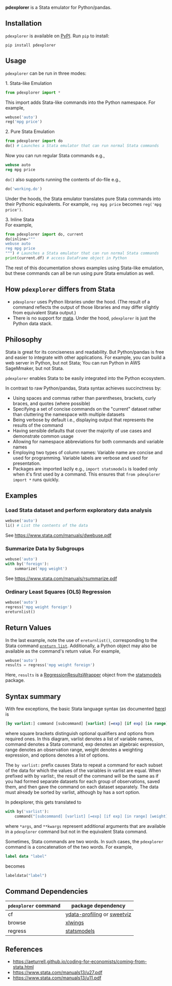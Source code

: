 <!-- > "...succinctness is power... we take the trouble to develop high-level languages...
> so that we can say (and more importantly, think) in 10 lines of a high-level language what would require 1000 lines of machine language... -[Paul Graham, Succinctness is Power](http://www.paulgraham.com/power.html) -->

**pdexplorer** is a Stata emulator for Python/pandas.

## Installation

`pdexplorer` is available on [PyPI](https://pypi.org/project/pdexplorer/). Run `pip` to install:

```
pip install pdexplorer
```

## Usage

`pdexplorer` can be run in three modes:

1\. Stata-like Emulation

```python
from pdexplorer import *
```

This import adds Stata-like commands into the Python namespace. For example,

```python
webuse('auto')
reg('mpg price')
```

2\. Pure Stata Emulation

```python
from pdexplorer import do
do() # Launches a Stata emulator that can run normal Stata commands
```

Now you can run regular Stata commands e.g.,

```stata
webuse auto
reg mpg price
```

`do()` also supports running the contents of do-file e.g.,

```python
do('working.do')
```

Under the hoods, the Stata emulator translates pure Stata commands into their Pythonic equivalents.
For example, `reg mpg price` becomes `reg('mpg price')`.

3\. Inline Stata  
For example,

```python
from pdexplorer import do, current
do(inline="""
webuse auto
reg mpg price
""") # Launches a Stata emulator that can run normal Stata commands
print(current.df) # access DataFrame object in Python
```

The rest of this documentation shows examples using Stata-like emulation, but these commands can all be run using pure Stata emulation as well.

## How `pdexplorer` differs from Stata

<!-- - Commands are implemented as Python functions and hence require at least one set of parentheses -->

- `pdexplorer` uses Python libraries under the hood. (The result of a command reflects the output of those libraries and may differ slightly from equivalent Stata output.)
- There is no support for [mata](https://www.stata.com/features/overview/introduction-to-mata/). Under the hood,
  `pdexplorer` is just the Python data stack.

<!-- - The API for producing charts is based on [Altair](https://altair-viz.github.io/), not Stata.
- `pdexplorer` adds commands for machine learning (using sklearn, PyTorch, and huggingface) -->

## Philosophy

Stata is great for its conciseness and readability. But Python/pandas is free and easier to integrate with other applications. For example, you can build a web server in Python, but not Stata; You can run Python in AWS SageMmaker, but not Stata.

`pdexplorer` enables Stata to be easily integrated into the Python ecosystem.

<!-- Additionally, even for devout Stata users, there is utility in being able to run Stata commands through a Python stack for
comparison purposes. -->

In contrast to raw Python/pandas, Stata syntax achieves succinctness by:

- Using spaces and commas rather than parentheses, brackets, curly braces, and quotes (where possible)
- Specifying a set of concise commands on the "current" dataset rather than cluttering the namespace with multiple datasets
- Being verbose by default i.e., displaying output that represents the results of the command
- Having sensible defaults that cover the majority of use cases and demonstrate common usage
- Allowing for namespace abbreviations for both commands and variable names
- Employing two types of column names: Variable name are concise and used for programming. Variable labels are verbose
  and used for presentation.
- Packages are imported lazily e.g., `import statsmodels` is loaded only when it's first used by a command. This ensures that
  `from pdexplorer import *` runs quickly.

## Examples

### Load Stata dataset and perform exploratory data analysis

```python
webuse('auto')
li() # List the contents of the data
```

See https://www.stata.com/manuals/dwebuse.pdf

### Summarize Data by Subgroups

```python
webuse('auto')
with by('foreign'):
    summarize('mpg weight')
```

See https://www.stata.com/manuals/rsummarize.pdf

### Ordinary Least Squares (OLS) Regression

```python
webuse('auto')
regress('mpg weight foreign')
ereturnlist()
```

## Return Values

In the last example, note the use of `ereturnlist()`, corresponding to the Stata command [`ereturn list`](https://www.stata.com/manuals/pereturn.pdf). Additionally, a Python object may also be available as the command's return value. For example,

```python
webuse('auto')
results = regress('mpg weight foreign')
```

Here, `results` is a [RegressionResultsWrapper](https://www.statsmodels.org/stable/generated/statsmodels.regression.linear_model.RegressionResults.html) object from the [statsmodels](https://www.statsmodels.org/) package.

<!-- Similarly,

```python
results = regress('mpg weight foreign', library='scikit-learn')
```

Now, `results` is a [LinearRegression](https://scikit-learn.org/stable/modules/generated/sklearn.linear_model.LinearRegression.html) object from the [scikit-learn](https://scikit-learn.org/) package.

Finally,

```python
results = regress('mpg weight foreign', library='pytorch')
```

Here, `results` is a [torch.nn.Linear](https://pytorch.org/docs/stable/generated/torch.nn.Linear.html) object from the [PyTorch](https://pytorch.org/) package. -->

<!-- ## My Story

I used Stata for 7 years for both data exploration and programming. After that, I used Python/pandas for 3 years and
found that pandas is just too verbose and "explicit" for rapid data exploration. So I started working on this project
on September 3, 2023. -->

<!-- ## How `pdexplorer` fulfills the [Zen of Python](https://peps.python.org/pep-0020/) (relative to pandas)

| YES                                                                   | NO                                                        |
| --------------------------------------------------------------------- | --------------------------------------------------------- |
| Beautiful is better than ugly.                                        | Explicit is better than implicit.                         |
| Simple is better than complex.                                        | In the face of ambiguity, refuse the temptation to guess. |
| Flat is better than nested.                                           |
| Readability counts.                                                   |
| Although practicality beats purity.                                   |
| There should be one-- and preferably only one --obvious way to do it. |
| Now is better than never.                                             | -->

## Syntax summary

With few exceptions, the basic Stata language syntax (as documented [here](https://www.stata.com/manuals/u11.pdf)) is

```stata
[by varlist:] command [subcommand] [varlist] [=exp] [if exp] [in range] [weight] [, options]
```

where square brackets distinguish optional qualifiers and options from required ones. In this diagram,
varlist denotes a list of variable names, command denotes a Stata command, exp denotes an algebraic
expression, range denotes an observation range, weight denotes a weighting expression, and options
denotes a list of options.

The `by varlist:` prefix causes Stata to repeat a command for each subset of the data for which the
values of the variables in varlist are equal. When prefixed with by varlist:, the result of the command
will be the same as if you had formed separate datasets for each group of observations, saved them,
and then gave the command on each dataset separately. The data must already be sorted by varlist,
although by has a sort option.

In pdexplorer, this gets translated to

```python
with by('varlist'):
    command("[subcommand] [varlist] [=exp] [if exp] [in range] [weight] [, options]", *args, **kwargs)
```

where `*args`, and `**kwargs` represent additional arguments that are available in a `pdexplorer` command but
not in the equivalent Stata command.

Sometimes, Stata commands are two words. In such cases, the `pdexplorer` command is a concatenation of the two words. For example,

```stata
label data "label"
```

becomes

```python
labeldata("label")
```

<!--
## Module Dependencies

| File location        | Description                                                                        | Dependencies     |
| -------------------- | ---------------------------------------------------------------------------------- | ---------------- |
| `/*.py`              | commands that are native to Stata related to data wrangling or statistics          | `statsmodels`    |
| `/_altair_mapper.py` | commands that are native to Altair for charting                                    | `altair`         |
| `shortcuts/*.py`     | shortcut commands related to data wrangling, statistics, or charting               | all of the above |
| `finance/*.py`       | commands that are specific to financial applications                               | all of the above |
| `ml/*.py`            | commands that use machine learning techniques (and are outside the scope of Stata) | `scikit-learn`   |
| `nn/*.py`            | commands that use neutral networks (primarily built using PyTorch)                 | `PyTorch`        |
| `data/*.py`          | python scripts that collect data from various sources                              | Data suppliers   |
| `not_in_stata/`      | Random stuff that doesn't exist in Stata                                           | N/A              |
 -->

## Command Dependencies

| `pdexplorer` command | package dependency                                                                                                   |
| -------------------- | -------------------------------------------------------------------------------------------------------------------- |
| cf                   | [ydata-profiling](https://github.com/ydataai/ydata-profiling) or [sweetviz](https://github.com/fbdesignpro/sweetviz) |
| browse               | [xlwings](https://github.com/xlwings/xlwings)                                                                        |
| regress              | [statsmodels](https://github.com/statsmodels/statsmodels)                                                            |

<!-- | regress              | [statsmodels](https://github.com/statsmodels/statsmodels) or [scikit-learn](https://github.com/scikit-learn/scikit-learn) or [PyTorch](https://github.com/pytorch/pytorch) | -->

## References

- https://aeturrell.github.io/coding-for-economists/coming-from-stata.html
- https://www.stata.com/manuals13/u27.pdf
- https://www.stata.com/manuals13/u11.pdf
